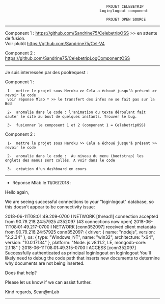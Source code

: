         
                                                  PROJET CELEBETRIP
                                               Login/Logout component

                                                  PROJET OPEN SOURCE
__________________________________________________________________________________________________________________________

Component 1 : https://github.com/Sandrine75/CelebetripOSS >> en attente de fusion. <br>
Voir plutôt https://github.com/Sandrine75/Cel-V4

Component 2 : https://github.com/Sandrine75/CelebetripLogComponentOSS
__________________________________________________________________________________________________________________________


Je suis interressée par des poolrequest :

Component 1 :


     1-  mettre le projet sous Heroku >> Cela a échoué jusqu'à présent >> revoir le code
     voir réponse Mlab * >> le transfert des infos ne se fait pas sur la Bdd
     
     2-  anomalie dans le code : l'animation du texte déroulant fait sauter le site au bout de quelques instants. Trouver le bug.

     3-  fusionner le composent 1 et 2 (component 1 = CelebetripOSS)
     
Component 2 :

     1-  mettre le projet sous Heroku >> Cela a échoué jusqu'à présent >> revoir le code

     2-  anomalie dans le code :  Au niveau du menu (bootstrap) les onglets des menus sont collés. A voir dans le code
     
     3-  création d'un dashboard en cours


____________________________________________________________________________________________________________________________________
* Réponse Mlab le 11/06/2018 :

Hello again,

We are seeing successful connections to your "loginlogout" database, so this doesn't appear to be connectivity issue:

2018-06-11T08:01:49.209-0700 I NETWORK  [thread1] connection accepted from 90.79.218.24:57925 #352097 (43 connections now open)
2018-06-11T08:01:49.217-0700 I NETWORK  [conn352097] received client metadata from 90.79.218.24:57925 conn352097: { driver: { name: "nodejs", version: "2.2.34" }, os: { type: "Windows_NT", name: "win32", architecture: "x64", version: "10.0.17134" }, platform: "Node.
js v8.11.2, LE, mongodb-core: 2.1.18" }
2018-06-11T08:01:49.315-0700 I ACCESS   [conn352097] Successfully authenticated as principal loginlogout on loginlogout
You'll likely need to debug the code path that inserts new documents to determine why documents are not being inserted.

Does that help?

Please let us know if we can assist further.

Kind regards,
Sean@mLab
_____________________________________________________________________________________________________________________________________

